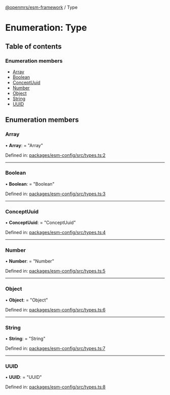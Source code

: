 [@openmrs/esm-framework](../API.md) / Type

# Enumeration: Type

## Table of contents

### Enumeration members

- [Array](type.md#array)
- [Boolean](type.md#boolean)
- [ConceptUuid](type.md#conceptuuid)
- [Number](type.md#number)
- [Object](type.md#object)
- [String](type.md#string)
- [UUID](type.md#uuid)

## Enumeration members

### Array

• **Array**: = "Array"

Defined in: [packages/esm-config/src/types.ts:2](https://github.com/openmrs/openmrs-esm-core/blob/master/packages/esm-config/src/types.ts#L2)

___

### Boolean

• **Boolean**: = "Boolean"

Defined in: [packages/esm-config/src/types.ts:3](https://github.com/openmrs/openmrs-esm-core/blob/master/packages/esm-config/src/types.ts#L3)

___

### ConceptUuid

• **ConceptUuid**: = "ConceptUuid"

Defined in: [packages/esm-config/src/types.ts:4](https://github.com/openmrs/openmrs-esm-core/blob/master/packages/esm-config/src/types.ts#L4)

___

### Number

• **Number**: = "Number"

Defined in: [packages/esm-config/src/types.ts:5](https://github.com/openmrs/openmrs-esm-core/blob/master/packages/esm-config/src/types.ts#L5)

___

### Object

• **Object**: = "Object"

Defined in: [packages/esm-config/src/types.ts:6](https://github.com/openmrs/openmrs-esm-core/blob/master/packages/esm-config/src/types.ts#L6)

___

### String

• **String**: = "String"

Defined in: [packages/esm-config/src/types.ts:7](https://github.com/openmrs/openmrs-esm-core/blob/master/packages/esm-config/src/types.ts#L7)

___

### UUID

• **UUID**: = "UUID"

Defined in: [packages/esm-config/src/types.ts:8](https://github.com/openmrs/openmrs-esm-core/blob/master/packages/esm-config/src/types.ts#L8)
